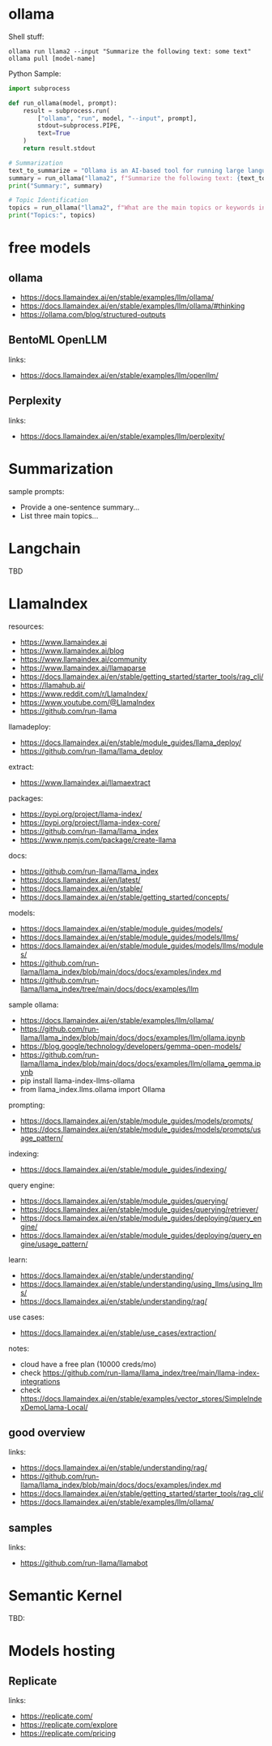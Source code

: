 # ollama

Shell stuff:
```shell
ollama run llama2 --input "Summarize the following text: some text"
ollama pull [model-name]
```

Python Sample:
```python
import subprocess

def run_ollama(model, prompt):
    result = subprocess.run(
        ["ollama", "run", model, "--input", prompt],
        stdout=subprocess.PIPE,
        text=True
    )
    return result.stdout

# Summarization
text_to_summarize = "Ollama is an AI-based tool for running large language models locally on your device or in the cloud. It is designed to be extensible and customizable, enabling a variety of use cases. The tool aims to provide efficient solutions for tasks like text summarization and topic identification."
summary = run_ollama("llama2", f"Summarize the following text: {text_to_summarize}")
print("Summary:", summary)

# Topic Identification
topics = run_ollama("llama2", f"What are the main topics or keywords in the following text? {text_to_summarize}")
print("Topics:", topics)
```


# free models

## ollama

* https://docs.llamaindex.ai/en/stable/examples/llm/ollama/
* https://docs.llamaindex.ai/en/stable/examples/llm/ollama/#thinking
* https://ollama.com/blog/structured-outputs

## BentoML OpenLLM

links:
* https://docs.llamaindex.ai/en/stable/examples/llm/openllm/

## Perplexity

links:
* https://docs.llamaindex.ai/en/stable/examples/llm/perplexity/


# Summarization

sample prompts:
* Provide a one-sentence summary...
* List three main topics...

# Langchain

TBD

# LlamaIndex

resources:

* https://www.llamaindex.ai
* https://www.llamaindex.ai/blog
* https://www.llamaindex.ai/community
* https://www.llamaindex.ai/llamaparse
* https://docs.llamaindex.ai/en/stable/getting_started/starter_tools/rag_cli/
* https://llamahub.ai/
* https://www.reddit.com/r/LlamaIndex/
* https://www.youtube.com/@LlamaIndex
* https://github.com/run-llama

llamadeploy:
* https://docs.llamaindex.ai/en/stable/module_guides/llama_deploy/
* https://github.com/run-llama/llama_deploy

extract:
* https://www.llamaindex.ai/llamaextract

packages:
* https://pypi.org/project/llama-index/
* https://pypi.org/project/llama-index-core/
* https://github.com/run-llama/llama_index
* https://www.npmjs.com/package/create-llama

docs:
* https://github.com/run-llama/llama_index
* https://docs.llamaindex.ai/en/latest/
* https://docs.llamaindex.ai/en/stable/
* https://docs.llamaindex.ai/en/stable/getting_started/concepts/

models:
* https://docs.llamaindex.ai/en/stable/module_guides/models/
* https://docs.llamaindex.ai/en/stable/module_guides/models/llms/
* https://docs.llamaindex.ai/en/stable/module_guides/models/llms/modules/
* https://github.com/run-llama/llama_index/blob/main/docs/docs/examples/index.md
* https://github.com/run-llama/llama_index/tree/main/docs/docs/examples/llm

sample ollama:
* https://docs.llamaindex.ai/en/stable/examples/llm/ollama/
* https://github.com/run-llama/llama_index/blob/main/docs/docs/examples/llm/ollama.ipynb
* https://blog.google/technology/developers/gemma-open-models/
* https://github.com/run-llama/llama_index/blob/main/docs/docs/examples/llm/ollama_gemma.ipynb
* pip install llama-index-llms-ollama
* from llama_index.llms.ollama import Ollama

prompting:
* https://docs.llamaindex.ai/en/stable/module_guides/models/prompts/
* https://docs.llamaindex.ai/en/stable/module_guides/models/prompts/usage_pattern/

indexing:
* https://docs.llamaindex.ai/en/stable/module_guides/indexing/

query engine:
* https://docs.llamaindex.ai/en/stable/module_guides/querying/
* https://docs.llamaindex.ai/en/stable/module_guides/querying/retriever/
* https://docs.llamaindex.ai/en/stable/module_guides/deploying/query_engine/
* https://docs.llamaindex.ai/en/stable/module_guides/deploying/query_engine/usage_pattern/

learn:
* https://docs.llamaindex.ai/en/stable/understanding/
* https://docs.llamaindex.ai/en/stable/understanding/using_llms/using_llms/
* https://docs.llamaindex.ai/en/stable/understanding/rag/

use cases:
* https://docs.llamaindex.ai/en/stable/use_cases/extraction/

notes:
* cloud have a free plan (10000 creds/mo)
* check https://github.com/run-llama/llama_index/tree/main/llama-index-integrations
* check https://docs.llamaindex.ai/en/stable/examples/vector_stores/SimpleIndexDemoLlama-Local/

## good overview

links:
* https://docs.llamaindex.ai/en/stable/understanding/rag/
* https://github.com/run-llama/llama_index/blob/main/docs/docs/examples/index.md
* https://docs.llamaindex.ai/en/stable/getting_started/starter_tools/rag_cli/
* https://docs.llamaindex.ai/en/stable/examples/llm/ollama/

## samples

links:
* https://github.com/run-llama/llamabot

# Semantic Kernel

TBD:

# Models hosting

## Replicate

links:
* https://replicate.com/
* https://replicate.com/explore
* https://replicate.com/pricing
